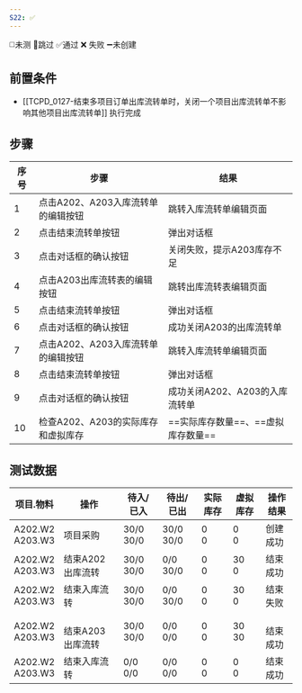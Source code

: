 ```yaml
---
S22: ✅
---
```

◻️未测    🚫跳过     ✅通过    ❌ 失败    ➖未创建

## 前置条件

- [[TCPD_0127-结束多项目订单出库流转单时，关闭一个项目出库流转单不影响其他项目出库流转单]] 执行完成

## 步骤

| 序号  | 步骤                    | 结果                    |
| --- | --------------------- | --------------------- |
| 1   | 点击A202、A203入库流转单的编辑按钮 | 跳转入库流转单编辑页面           |
| 2   | 点击结束流转单按钮             | 弹出对话框                 |
| 3   | 点击对话框的确认按钮            | 关闭失败，提示A203库存不足       |
| 4   | 点击A203出库流转表的编辑按钮      | 跳转出库流转表编辑页面           |
| 5   | 点击结束流转单按钮             | 弹出对话框                 |
| 6   | 点击对话框的确认按钮            | 成功关闭A203的出库流转单        |
| 7   | 点击A202、A203入库流转单的编辑按钮 | 跳转入库流转单编辑页面           |
| 8   | 点击结束流转单按钮             | 弹出对话框                 |
| 9   | 点击对话框的确认按钮            | 成功关闭A202、A203的入库流转单   |
| 10  | 检查A202、A203的实际库存和虚拟库存 | ==实际库存数量==、==虚拟库存数量== |

## 测试数据

| 项目.物料 | 操作 | 待入/已入 | 待出/已出 | 实际库存 | 虚拟库存 | 操作结果 |
| ---- | ---- | ---- | ---- | ---- | ---- | ---- |
| A202.W2<br>A203.W3 | 项目采购 | 30/0<br>30/0 | 30/0<br>30/0 | 0<br>0 | 0<br>0 | 创建成功 |
| A202.W2<br>A203.W3 | 结束A202出库流转 | 30/0<br>30/0 | 0/0<br>30/0 | 0<br>0 | 30<br>0 | 结束成功 |
| A202.W2<br>A203.W3 | 结束入库流转 | 30/0<br>30/0 | 0/0<br>30/0 | 0<br>0 | 30<br>0 | 结束失败 |
| A202.W2<br>A203.W3 | <br>结束A203出库流转 | 30/0<br>30/0 | 0/0<br>0/0 | 0<br>0 | 30<br>30 | <br>结束成功 |
| A202.W2<br>A203.W3 | 结束入库流转 | 0/0<br>0/0 | 0/0<br>0/0 | 0<br>0 | 0<br>0 | 结束成功 |
